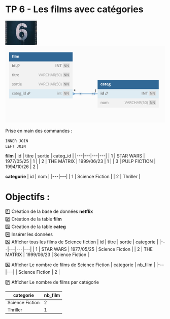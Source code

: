 # TP 6 - Les films avec catégories
<img src="../img/num/six.webp" width="100">

<img src="../img/db-svg/06-film_categ.png" width="600">
  

Prise en main des commandes :  
  
<code>INNER JOIN</code>    
<code>LEFT JOIN</code> 

**film**
| id | titre | sortie | categ_id |
|---|---|---|---|
| 1 | STAR WARS | 1977/05/25 | 1 |
| 2 | THE MATRIX | 1999/06/23 | 1 |
| 3 | PULP FICTION | 1994/10/26 | 2 |
  
**categorie**
| id | nom | 
|---|---|
| 1 |  Science Fiction |
| 2 |  Thriller |

# Objectifs :
:one: Création de la base de données **netflix**  
:two: Création de la table **film**  
:three: Création de la table **categ**  
:four: Insérer  les données  
:five: Afficher tous les films de Science fiction
| id | titre | sortie | categorie |
|---|---|---|---|
| 1 | STAR WARS | 1977/05/25 | Science Fiction |
| 2 | THE MATRIX | 1999/06/23 | Science Fiction |

:six: Afficher Le nombre de films de Science Fiction
| categorie | nb_film |
|---|---|
| Science Fiction | 2 |

:seven: Afficher Le nombre de films par catégorie

| categorie | nb_film |
|---|---|
| Science Fiction | 2 |
| Thriller | 1 |
